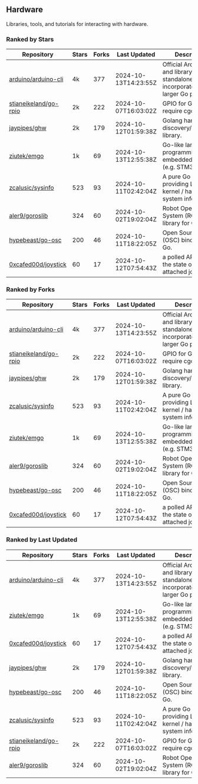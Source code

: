 ## Hardware

Libraries, tools, and tutorials for interacting with hardware.

### Ranked by Stars

| Repository | Stars | Forks | Last Updated | Description | 
|------------|-------|-------|--------------|-------------|
| [arduino/arduino-cli](https://github.com/arduino/arduino-cli) | 4k | 377 | 2024-10-13T14:23:55Z |  Official Arduino CLI and library. Can run standalone, or be incorporated into larger Go projects. |
| [stianeikeland/go-rpio](https://github.com/stianeikeland/go-rpio) | 2k | 222 | 2024-10-07T16:03:02Z |  GPIO for Go, doesn't require cgo. |
| [jaypipes/ghw](https://github.com/jaypipes/ghw) | 2k | 179 | 2024-10-12T01:59:38Z |  Golang hardware discovery/inspection library. |
| [ziutek/emgo](https://github.com/ziutek/emgo) | 1k | 69 | 2024-10-13T12:55:38Z |  Go-like language for programming embedded systems (e.g. STM32 MCU). |
| [zcalusic/sysinfo](https://github.com/zcalusic/sysinfo) | 523 | 93 | 2024-10-11T02:42:04Z |  A pure Go library providing Linux OS / kernel / hardware system information. |
| [aler9/goroslib](https://github.com/aler9/goroslib) | 324 | 60 | 2024-10-02T19:02:04Z |  Robot Operating System (ROS) library for Go. |
| [hypebeast/go-osc](https://github.com/hypebeast/go-osc) | 200 | 46 | 2024-10-11T18:22:05Z |  Open Sound Control (OSC) bindings for Go. |
| [0xcafed00d/joystick](https://github.com/0xcafed00d/joystick) | 60 | 17 | 2024-10-12T07:54:43Z |  a polled API to read the state of an attached joystick. |

### Ranked by Forks

| Repository | Stars | Forks | Last Updated | Description | 
|------------|-------|-------|--------------|-------------|
| [arduino/arduino-cli](https://github.com/arduino/arduino-cli) | 4k | 377 | 2024-10-13T14:23:55Z |  Official Arduino CLI and library. Can run standalone, or be incorporated into larger Go projects. |
| [stianeikeland/go-rpio](https://github.com/stianeikeland/go-rpio) | 2k | 222 | 2024-10-07T16:03:02Z |  GPIO for Go, doesn't require cgo. |
| [jaypipes/ghw](https://github.com/jaypipes/ghw) | 2k | 179 | 2024-10-12T01:59:38Z |  Golang hardware discovery/inspection library. |
| [zcalusic/sysinfo](https://github.com/zcalusic/sysinfo) | 523 | 93 | 2024-10-11T02:42:04Z |  A pure Go library providing Linux OS / kernel / hardware system information. |
| [ziutek/emgo](https://github.com/ziutek/emgo) | 1k | 69 | 2024-10-13T12:55:38Z |  Go-like language for programming embedded systems (e.g. STM32 MCU). |
| [aler9/goroslib](https://github.com/aler9/goroslib) | 324 | 60 | 2024-10-02T19:02:04Z |  Robot Operating System (ROS) library for Go. |
| [hypebeast/go-osc](https://github.com/hypebeast/go-osc) | 200 | 46 | 2024-10-11T18:22:05Z |  Open Sound Control (OSC) bindings for Go. |
| [0xcafed00d/joystick](https://github.com/0xcafed00d/joystick) | 60 | 17 | 2024-10-12T07:54:43Z |  a polled API to read the state of an attached joystick. |

### Ranked by Last Updated

| Repository | Stars | Forks | Last Updated | Description | 
|------------|-------|-------|--------------|-------------|
| [arduino/arduino-cli](https://github.com/arduino/arduino-cli) | 4k | 377 | 2024-10-13T14:23:55Z |  Official Arduino CLI and library. Can run standalone, or be incorporated into larger Go projects. |
| [ziutek/emgo](https://github.com/ziutek/emgo) | 1k | 69 | 2024-10-13T12:55:38Z |  Go-like language for programming embedded systems (e.g. STM32 MCU). |
| [0xcafed00d/joystick](https://github.com/0xcafed00d/joystick) | 60 | 17 | 2024-10-12T07:54:43Z |  a polled API to read the state of an attached joystick. |
| [jaypipes/ghw](https://github.com/jaypipes/ghw) | 2k | 179 | 2024-10-12T01:59:38Z |  Golang hardware discovery/inspection library. |
| [hypebeast/go-osc](https://github.com/hypebeast/go-osc) | 200 | 46 | 2024-10-11T18:22:05Z |  Open Sound Control (OSC) bindings for Go. |
| [zcalusic/sysinfo](https://github.com/zcalusic/sysinfo) | 523 | 93 | 2024-10-11T02:42:04Z |  A pure Go library providing Linux OS / kernel / hardware system information. |
| [stianeikeland/go-rpio](https://github.com/stianeikeland/go-rpio) | 2k | 222 | 2024-10-07T16:03:02Z |  GPIO for Go, doesn't require cgo. |
| [aler9/goroslib](https://github.com/aler9/goroslib) | 324 | 60 | 2024-10-02T19:02:04Z |  Robot Operating System (ROS) library for Go. |

